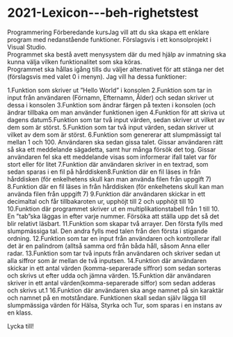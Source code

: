 # 2021-Lexicon---beh-righetstest

Programmering Förberedande kursJag vill att du ska skapa ett enklare program med nedanstående funktioner. Förslagsvis i ett konsolprojekt i Visual Studio.
<br /> Programmet ska bestå avett menysystem där du med hjälp av inmatning ska kunna välja vilken funktionalitet som ska köras.<br /> 
Programmet ska hållas igång tills du väljer alternativet för att stänga ner det (förslagsvis med valet 0 i menyn). Jag vill ha dessa funktioner:

1.Funktion som skriver ut ”Hello World” i konsolen
2.Funktion som tar in input från användaren (Förnamn, Efternamn, Ålder) och sedan skriver ut dessa i konsolen
3.Funktion som ändrar färgen på texten i konsolen (och ändrar tillbaka om man använder funktionen igen
4.Funktion för att skriva ut dagens datum5.Funktion som tar två input värden, sedan skriver ut vilket av dem som är störst.
5.Funktion som tar två input värden, sedan skriver ut vilket av dem som är störst.
6.Funktion som genererar att slumpmässigt tal mellan 1 och 100. Användaren ska sedan gissa talet. Gissar användaren rätt så ska ett meddelande sägadetta, 
  samt hur många försök det tog. Gissar användaren fel ska ett meddelande visas som informerar ifall talet var för stort eller för litet
7.Funktion där användaren skriver in en textrad, som sedan sparas i en fil på hårddisken8.Funktion där en fil läses in från hårddisken (för enkelhetens skull kan man använda filen   från uppgift 7)
8.Funktion där en fil läses in från hårddisken (för enkelhetens skull kan man använda filen från uppgift 7)
9.Funktion där användaren skickar in ett decimaltal och får tillbakaroten ur, upphöjt till 2 och upphöjt till 10
10.Funktion där programmet skriver ut en multiplikationstabell från 1 till 10. En ”tab”ska läggas in efter varje nummer. Försöka att ställa upp det så det blir relativt läsbart.
11.Funktion som skapar två arrayer. Den första fylls med slumpmässiga tal. Den andra fylls med talen från den första i stigande ordning.
12.Funktion som tar en input från användaren och kontrollerar ifall det är en palindrom (alltså samma ord från båda håll, såsom Anna eller radar.
13.Funktion som tar två inputs från användaren och skriver sedan ut alla siffror som är mellan de två inputsen.
14.Funktion där användaren skickar in ett antal värden (komma-separerade siffror) som sedan sorteras och skrivs ut efter udda och jämna värden. 
15.Funktion där användaren skriver in ett antal värden(komma-separerade siffor) som sedan adderas och skrivs ut.1
16.Funktion där användaren ska ange namnet på sin karaktär och namnet på en motståndare. Funktionen skall sedan själv lägga till slumpmässiga värden för Hälsa, Styrka och Tur, som    sparas i en instans av en klass.

Lycka till!
